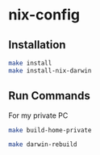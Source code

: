 # nix-config

## Installation

```sh
make install
make install-nix-darwin
```

## Run Commands

For my private PC

```sh
make build-home-private
```

```sh
make darwin-rebuild
```

